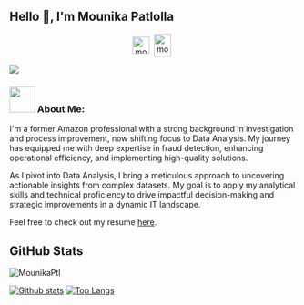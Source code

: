 

## Hello 👋, I'm Mounika Patlolla 

<p align="center">
<a href="https://linkedin.com/in/mounika-patlolla" target="blank"><img align="center" src="https://cdn.jsdelivr.net/npm/simple-icons@3.0.1/icons/linkedin.svg" alt="mounika-patlolla" height="30" width="30" /></a>&nbsp;
<a href="http://discord.com/users/mounika_patlolla" target="blank"><img align="center" src="https://cdn.jsdelivr.net/npm/simple-icons@3.0.1/icons/discord.svg" alt="mounika_patlolla" height="40" width="30" /></a>&nbsp;

</p>

![](https://camo.githubusercontent.com/992babdffd8c74a1502de375fbdf7e4d54773242/68747470733a2f2f6d656469612e67697068792e636f6d2f6d656469612f53576f536b4e36447854737a71494b4571762f67697068792e676966)

### <img src="https://github.com/TheDudeThatCode/TheDudeThatCode/blob/master/Assets/Developer.gif" width="45" /> About Me:

I'm  a former Amazon professional with a strong background in investigation and process improvement, now shifting focus to Data Analysis. My journey has equipped me with deep expertise in fraud detection, enhancing operational efficiency, and implementing high-quality solutions.

As I pivot into Data Analysis, I bring a meticulous approach to uncovering actionable insights from complex datasets. My goal is to apply my analytical skills and technical proficiency to drive impactful decision-making and strategic improvements in a dynamic IT landscape.

Feel free to check out my resume [here](https://docs.google.com/document/d/1nFu-2pvQRyIR6ijcvC0bqO4PAhTABh6lvJws6xSkC7o/edit?tab=t.0).  
</p>

## GitHub Stats
<p align=left> 
<img src=https://komarev.com/ghpvc/?username=MounikaPtl alt=MounikaPtl /> 
</p>

[![Github stats](https://github-readme-stats.vercel.app/api?username=MounikaPtl&show_icons=true&include_all_commits=true)](https://github.com/MounikaPtl/github-readme-stats)
[![Top Langs](https://github-readme-stats.vercel.app/api/top-langs/?username=MounikaPtl&layout=compact)](https://github.com/MounikaPtl/github-readme-stats) 

